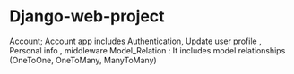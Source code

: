 # Django-web-project
Account; Account app includes Authentication, Update user profile , Personal info , middleware
Model_Relation : It includes model relationships (OneToOne, OneToMany, ManyToMany)
